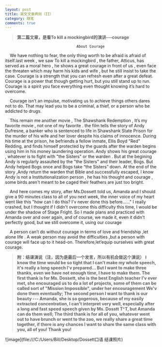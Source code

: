 ```yaml
---
layout: post
title: 英文文章两则（II）
category: 随笔
comments: true
---
```


> **第二篇文章，是看To kill a mockingbird的演讲---courage**

                                     About Courage
&nbsp;&nbsp;&nbsp;&nbsp;We have nothing to fear, the only thing worth to be afraid is afraid of itself.last week , we saw To kill a mockingbird , the father, Atticus, has served as a moral hero , he shows a great courage in front of us , even face the threaten which may harm his kids and wife , but he still insist to take the case.
Courage is a strength that you can refresh even after a great defeat. Courage is a power that though getting hurt, but you still stand up to run. Courage is a spirit you face everything even thought knowing it’s hard to overcome.

&nbsp;&nbsp;&nbsp;&nbsp;Courage isn’t an impulse, motivating us to achieve things others dares not to do. That may lead you to be a criminal, a thief, or a person who be addicted to drugs.

&nbsp;&nbsp;&nbsp;&nbsp;This remain me another movie , The Shawshank Redemption , It’s my favorite movie , not one of my favorite . the film tells the story of Andy Dufresne, a banker who is sentenced to life in Shawshank State Prison for the murder of his wife and her lover despite his claims of innocence. During his time at the prison, he befriends a fellow inmate, Ellis Boyd "Red" Redding, and finds himself protected by the guards after the warden begins using him in his money laundering operation. Andy shows his great courage , whatever is to fight with "the Sisters" or the warden . But at the begining Andy is regularly assaulted by the "the Sisters" and their leader, Bogs. But Andy helped Bogs once and Bogs take “the Sisters” down. At the end of the story ,Andy return the warden that Bible and successfully escaped, I know Andy is not a Institutionalization person , he has his thought and courage , some birds aren't meant to be caged their feathers are just too bright.

&nbsp;&nbsp;&nbsp;&nbsp;And here comes my story, after Ms.Dossett told us, Amanda and I should give a 90 minutes class to all of you next week, the inner voice of my heart went like this "how can I do this? I'v never done this before......" I really crashed, but I thought if I didn't overcome this difficulty this time, I would be under the shadow of Stage Fright. So I made plans and practiced with Amanda over and over again, and of course, we made it, even it didn't perfectly good, but we still overcome it, using our courage

&nbsp;&nbsp;&nbsp;&nbsp;A person can’t do without courage in terms of love and friendship ,let alone life . A weak person may avoid the difficulties ,but a person with courage will face up to it head-on. Therefore,let’equip ourselves with great courage.


> **附：结课演说（注，因为是最后一个发言，所以有机会做这个演说）**
 > **I know the time would be so tight that I can't make my whole speech, it's really a long speech I'v prepared... But I want to make three thanks, even we have not enough time, I have to make them. The first thank is for Ms. Dossett, she is the best English teacher I'v ever met, she encouraged us to do a lot of projects, some of them can be called sort of "Mission Impossible", under her encouragement We'v done them eventually; The second person I want to thank is our beauty --- Amanda, she is so gogerous, because of my easily extracted concentration, I can't interpret very well, especially after a long and fast speed speech given by Ms. Dosstt T^T, but Amanda can do them well; The third thank is for all of you, whatever went out to have brunch or went to the zoo, we really share a great time together, if there is any chances I want to share the same class with you, all of you! Thank you!**

![image](file:///C:/Users/Bill/Desktop/Dossett口语 结课照片)
